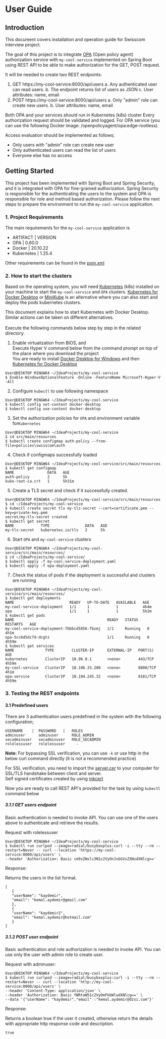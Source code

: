 # User Guide

## Introduction
This document covers installation and operation guide for Swisscom interview project.

The goal of this project is to integrate [OPA](https://www.openpolicyagent.org/docs/latest/) (Open policy agent) authorization service
with `my-cool-service` implemented on Spring Boot using REST API to be able to make authorization for the GET, POST request.

It will be needed to create two REST endpoints:
1. GET https://my-cool-service:8000/api/users
   a. Any authenticated user can read users.
   b. The endpoint returns list of users as JSON
   c. User attributes: name, email
2. POST https://my-cool-service:8000/api/users
   a. Only "admin" role can create new users.
   b. User attributes: name, email

Both OPA and your services should run in Kubernetes (k8s) cluster
Every authorization request should be validated and logged.
For OPA service (you can use the following Docker image: /openpolicyagent/opa:edge-rootless).

Access evaluation should be implemented as follows;
- Only users with "admin" role can create new user
- Only authenticated users can read the list of users
- Everyone else has no access

## Getting Started
This project has been implemented with Spring Boot and Spring Security, and it is integrated with OPA for fine-grained authorization.
Spring Security is responsible for the authenticating the users to the system and OPA is responsible for role and method based authorization.
Please follow the next steps to prepare the environment to run the `my-cool-service` application.

### 1. Project Requirements
The main requirements for the `my-cool-service` application is

- ARTIFACT | VERSION
- OPA | 0.60.0
- Docker | 20.10.22
- Kubernetes | 1.25.4

Other requirements can be found in the [pom.xml](pom.xml)

### 2. How to start the clusters

Based on the operating system, you will need [Kubernetes](https://kubernetes.io/releases/download/) (k8s) installed on your machine to start the `my-cool-service` and `OPA` clusters.
[Kubernetes for Docker Desktop](https://docs.docker.com/desktop/kubernetes/) or [MiniKube](https://minikube.sigs.k8s.io/docs/start/) is an alternative where you can also start and deploy the pods kubernetes clusters.

This document explains how to start Kubernetes with Docker Desktop. <br>
Similar actions can be taken on different alternatives. <br>
<br>
Execute the following commands below step by step in the related directory. <br>

1. Enable virtualization from BIOS, and <br>
   Execute Hyper V command below from the command prompt on top of the place where you download the project <br>
   You are ready to install [Docker Desktop for Windows](https://docs.docker.com/desktop/install/windows-install/) and then [Kubernetes for Docker Desktop](https://docs.docker.com/desktop/kubernetes/)
```
User@DESKTOP MINGW64 ~/IdeaProjects/my-cool-service
$ Enable-WindowsOptionalFeature -Online -FeatureName Microsoft-Hyper-V -All
```

2. Configure `kubectl` to use following namespace
```
User@DESKTOP MINGW64 ~/IdeaProjects/my-cool-service
$ kubectl config set-context docker-desktop
$ kubectl config use-context docker-desktop 
```

3. Set the authorization policies for `OPA` and  environment variable for`Kubernetes`

```
User@DESKTOP MINGW64 ~/IdeaProjects/my-cool-service
$ cd src/main/resources
$ kubectl create configmap auth-policy --from-file=policies\swisscom\auth
```

4. Check if configmaps successfully loaded

```
User@DESKTOP MINGW64 ~/IdeaProjects/my-cool-service/src/main/resources
$ kubectl get configmap
NAME               DATA   AGE
auth-policy        2      5h
kube-root-ca.crt   1      5h31m
```
5. Create a TLS secret and check if it successfully created.
```
User@DESKTOP MINGW64 ~/IdeaProjects/my-cool-service/src/main/resources
$ cd ~/IdeaProjects/my-cool-service
$ kubectl create secret tls my-tls-secret --cert=certificate.pem --key=private-key.pem
secret/my-tls-secret created
$ kubectl get secret
NAME            TYPE                DATA   AGE
my-tls-secret   kubernetes.io/tls   2      5h
```


6. Start `OPA` and `my-cool-service` clusters

```
User@DESKTOP MINGW64 ~/IdeaProjects/my-cool-service/src/main/resources/
$ cd ~/IdeaProjects/my-cool-service/
$ kubectl apply -f my-cool-service-deployment.yaml
$ kubectl apply -f opa-deployment.yaml
```

7. Check the status of pods if the deployment is successful and clusters are running

```
User@DESKTOP MINGW64 ~/IdeaProjects/my-cool-service/src/main/resources/
$ kubectl get deployments
NAME                         READY   UP-TO-DATE   AVAILABLE   AGE
my-cool-service-deployment   1/1     1            1           4h4m
opa                          1/1     1            1           5h2m
$ kubectl get pods
NAME                                          READY   STATUS    RESTARTS   AGE
my-cool-service-deployment-7bbbcd5856-fbzmj   1/1     Running   0          4h1m
opa-5cc6d5dcfd-dcgtz                          1/1     Running   0          4h59m
$ kubectl get services
NAME              TYPE        CLUSTER-IP      EXTERNAL-IP   PORT(S)    AGE
kubernetes        ClusterIP   10.96.0.1       <none>        443/TCP    4h59m
my-cool-service   ClusterIP   10.106.33.200   <none>        8000/TCP   4h1m
opa-service       ClusterIP   10.104.245.32   <none>        8181/TCP   4h59m
```

### 3. Testing the REST endpoints

#### 3.1 Predefined users

There are 3 authentication users predefined in the system with the following configuration; <br>
```
USERNAME    |  PASSWORD   |   ROLES
adminuser      adminuser      ROLE_ADMIN
secadminuser   secadminuser   ROLE_SECADMIN
rolelessuser   rolelessuser     -
```


<b>Note:</b> For bypassing SSL verification, you can use `-k` or use http in the below curl command directly (it is not a recommended practice) <br>

For SSL verification, you need to import the [server.cer](server.cer) to your computer for SSL/TLS handshake between client and server.<br>
Self signed certificates created by using [mkcert](https://github.com/FiloSottile/mkcert)


Now you are ready to call REST API's provided for the task by using `kubectl` command below
<br>

##### 3.1.1 GET users endpoint

Basic authentication is needed to invoke API. 
You can use one of the users above to authenticate and retrieve the results.

Request with rolelessuser
```
User@DESKTOP MINGW64 ~/IdeaProjects/my-cool-service
$ kubectl run curlpod --image=radial/busyboxplus:curl -i --tty --rm --restart=Never -- curl --location 'https://my-cool-service:8000/api/users' \
--header 'Authorization: Basic cm9sZWxlc3N1c2VyOnJvbGVsZXNzdXNlcg=='
```

Response:

Returns the users in the list format.
```
[
   {
   "userName": "kaydemir",
   "email": "kemal.aydemir@gmail.com"
   },
   {
   "userName": "kaydemir2",
   "email": "kemal.aydemir@hotmail.com"
   }
]
```

##### 3.1.2 POST user endpoint

Basic authentication and role authorization is needed to invoke API.
You can use only the user with admin role to create user.

Request with adminuser:
```
User@DESKTOP MINGW64 ~/IdeaProjects/my-cool-service
$ kubectl run curlpod --image=radial/busyboxplus:curl -i --tty --rm --restart=Never -- curl --location 'http://my-cool-service:8000/api/users' \
--header 'Content-Type: application/json' \
--header 'Authorization: Basic YWRtaW51c2VyOmFkbWludXNlcg==' \
--data '{"userName": "kaydemir","email" :"kemal.aydemir@dzsi.com"}'
```

Response:

Returns a boolean true if the user it created, otherwise return the details with
appropriate http response code and description.

```
true
```